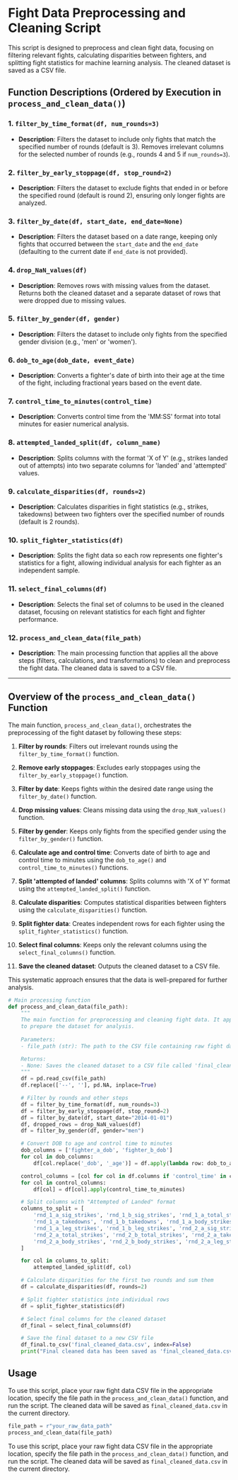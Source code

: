 # Fight Data Preprocessing and Cleaning Script

This script is designed to preprocess and clean fight data, focusing on filtering relevant fights, calculating disparities between fighters, and splitting fight statistics for machine learning analysis. The cleaned dataset is saved as a CSV file.

## Function Descriptions (Ordered by Execution in `process_and_clean_data()`)

### 1. `filter_by_time_format(df, num_rounds=3)`
- **Description**: Filters the dataset to include only fights that match the specified number of rounds (default is 3). Removes irrelevant columns for the selected number of rounds (e.g., rounds 4 and 5 if `num_rounds=3`).

### 2. `filter_by_early_stoppage(df, stop_round=2)`
- **Description**: Filters the dataset to exclude fights that ended in or before the specified round (default is round 2), ensuring only longer fights are analyzed.

### 3. `filter_by_date(df, start_date, end_date=None)`
- **Description**: Filters the dataset based on a date range, keeping only fights that occurred between the `start_date` and the `end_date` (defaulting to the current date if `end_date` is not provided).

### 4. `drop_NaN_values(df)`
- **Description**: Removes rows with missing values from the dataset. Returns both the cleaned dataset and a separate dataset of rows that were dropped due to missing values.

### 5. `filter_by_gender(df, gender)`
- **Description**: Filters the dataset to include only fights from the specified gender division (e.g., 'men' or 'women').

### 6. `dob_to_age(dob_date, event_date)`
- **Description**: Converts a fighter's date of birth into their age at the time of the fight, including fractional years based on the event date.

### 7. `control_time_to_minutes(control_time)`
- **Description**: Converts control time from the 'MM:SS' format into total minutes for easier numerical analysis.

### 8. `attempted_landed_split(df, column_name)`
- **Description**: Splits columns with the format 'X of Y' (e.g., strikes landed out of attempts) into two separate columns for 'landed' and 'attempted' values.

### 9. `calculate_disparities(df, rounds=2)`
- **Description**: Calculates disparities in fight statistics (e.g., strikes, takedowns) between two fighters over the specified number of rounds (default is 2 rounds).

### 10. `split_fighter_statistics(df)`
- **Description**: Splits the fight data so each row represents one fighter's statistics for a fight, allowing individual analysis for each fighter as an independent sample.

### 11. `select_final_columns(df)`
- **Description**: Selects the final set of columns to be used in the cleaned dataset, focusing on relevant statistics for each fight and fighter performance.

### 12. `process_and_clean_data(file_path)`
- **Description**: The main processing function that applies all the above steps (filters, calculations, and transformations) to clean and preprocess the fight data. The cleaned data is saved to a CSV file.

---

## Overview of the `process_and_clean_data()` Function

The main function, `process_and_clean_data()`, orchestrates the preprocessing of the fight dataset by following these steps:

1. **Filter by rounds**: Filters out irrelevant rounds using the `filter_by_time_format()` function.

2. **Remove early stoppages**: Excludes early stoppages using the `filter_by_early_stoppage()` function.

3. **Filter by date**: Keeps fights within the desired date range using the `filter_by_date()` function.

4. **Drop missing values**: Cleans missing data using the `drop_NaN_values()` function.

5. **Filter by gender**: Keeps only fights from the specified gender using the `filter_by_gender()` function.

6. **Calculate age and control time**: Converts date of birth to age and control time to minutes using the `dob_to_age()` and `control_time_to_minutes()` functions.

7. **Split 'attempted of landed' columns**: Splits columns with 'X of Y' format using the `attempted_landed_split()` function.

8. **Calculate disparities**: Computes statistical disparities between fighters using the `calculate_disparities()` function.

9. **Split fighter data**: Creates independent rows for each fighter using the `split_fighter_statistics()` function.

10. **Select final columns**: Keeps only the relevant columns using the `select_final_columns()` function.

11. **Save the cleaned dataset**: Outputs the cleaned dataset to a CSV file.

This systematic approach ensures that the data is well-prepared for further analysis.

```python
# Main processing function
def process_and_clean_data(file_path):
    """
    The main function for preprocessing and cleaning fight data. It applies a series of filters, calculations, and transformations 
    to prepare the dataset for analysis.
    
    Parameters:
    - file_path (str): The path to the CSV file containing raw fight data.

    Returns:
    - None: Saves the cleaned dataset to a CSV file called 'final_cleaned_data.csv'.
    """
    df = pd.read_csv(file_path)
    df.replace(['--', ''], pd.NA, inplace=True)

    # Filter by rounds and other steps
    df = filter_by_time_format(df, num_rounds=3)
    df = filter_by_early_stoppage(df, stop_round=2)
    df = filter_by_date(df, start_date="2014-01-01")
    df, dropped_rows = drop_NaN_values(df)
    df = filter_by_gender(df, gender="men")

    # Convert DOB to age and control time to minutes
    dob_columns = ['fighter_a_dob', 'fighter_b_dob']
    for col in dob_columns:
        df[col.replace('_dob', '_age')] = df.apply(lambda row: dob_to_age(row[col], row['event_date']), axis=1)

    control_columns = [col for col in df.columns if 'control_time' in col]
    for col in control_columns:
        df[col] = df[col].apply(control_time_to_minutes)

    # Split columns with "Attempted of Landed" format
    columns_to_split = [
        'rnd_1_a_sig_strikes', 'rnd_1_b_sig_strikes', 'rnd_1_a_total_strikes', 'rnd_1_b_total_strikes',
        'rnd_1_a_takedowns', 'rnd_1_b_takedowns', 'rnd_1_a_body_strikes', 'rnd_1_b_body_strikes',
        'rnd_1_a_leg_strikes', 'rnd_1_b_leg_strikes', 'rnd_2_a_sig_strikes', 'rnd_2_b_sig_strikes',
        'rnd_2_a_total_strikes', 'rnd_2_b_total_strikes', 'rnd_2_a_takedowns', 'rnd_2_b_takedowns',
        'rnd_2_a_body_strikes', 'rnd_2_b_body_strikes', 'rnd_2_a_leg_strikes', 'rnd_2_b_leg_strikes'
    ]

    for col in columns_to_split:
        attempted_landed_split(df, col)

    # Calculate disparities for the first two rounds and sum them
    df = calculate_disparities(df, rounds=2)

    # Split fighter statistics into individual rows
    df = split_fighter_statistics(df)

    # Select final columns for the cleaned dataset
    df_final = select_final_columns(df)

    # Save the final dataset to a new CSV file
    df_final.to_csv('final_cleaned_data.csv', index=False)
    print("Final cleaned data has been saved as 'final_cleaned_data.csv'")
```


## Usage

To use this script, place your raw fight data CSV file in the appropriate location, specify the file path in the `process_and_clean_data()` function, and run the script. The cleaned data will be saved as `final_cleaned_data.csv` in the current directory.

```python
file_path = r"your_raw_data_path"
process_and_clean_data(file_path)
```

To use this script, place your raw fight data CSV file in the appropriate location, specify the file path in the
`process_and_clean_data()` function, and run the script. The cleaned data will be saved as `final_cleaned_data.csv`
in the current directory.
